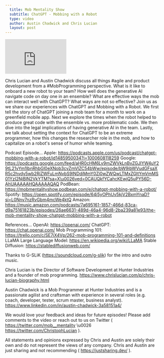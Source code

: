 ```yaml
---
  title: Mob Mentality Show
  subtitle: ChatGPT - Mobbing with a Robot
  type: video
  author: Austin Chadwick and Chris Lucian
  layout: post
---
```


<iframe width="200" height="113" src="https://www.youtube.com/embed/EpfYAsLl6c8?feature=oembed" frameborder="0" allow="accelerometer; autoplay; clipboard-write; encrypted-media; gyroscope; picture-in-picture; web-share" allowfullscreen title="ChatGPT: Mobbing with a Robot"></iframe>

Chris Lucian and Austin Chadwick discuss all things #agile and product development from a #MobProgramming perspective. What is it like to onboard a new robot to your team? How well does the generative AI navigate code on day one in an ensemble? What are effective ways the mob can interact well with ChatGPT? What ways are not so effective? Join us as we share our experiences with ChatGPT and Mobbing with a Robot. We first tell the story of ChatGPT joining a mob team for a month to work on a greenfield mobile app. Next we explore the times when the robot helped to produce great code with the ensemble vs. more problematic code. We then dive into the legal implications of having generative AI in the team. Lastly, we talk about setting the context for ChatGPT to be an extreme programmer, how this changes the researcher role in the mob, and how to capitalize on a robot's sense of humor while teaming. 

Podcast Episode…
Apple: https://podcasts.apple.com/us/podcast/chatgpt-mobbing-with-a-robot/id1485950034?i=1000608118259
Google: https://podcasts.google.com/feed/aHR0cHM6Ly9mZWVkLnBvZGJlYW4uY29tL21vYm1lbnRhbGl0eXNob3cvZmVlZC54bWw/episode/bW9ibWVudGFsaXR5c2hvdy5wb2RiZWFuLmNvbS9lNDdiMmY0Zi0wZWQwLTMxZGItYmVmMS01YzI2NjBlN2VkYTM?sa=X\u0026ved=0CAUQkfYCahcKEwjQ5uPY56D-AhUAAAAAHQAAAAAQAQ
PodBean: https://mobmentalityshow.podbean.com/e/chatgpt-mobbing-with-a-robot/
Spotify: https://open.spotify.com/episode/64i5yOPhUv5kjV2BxmYnaD?si=L0Nnv7nzRvGbm4mcWe4ktQ
Amazon: https://music.amazon.com/podcasts/7a695161-1857-466d-83ca-d9a75161823b/episodes/26ae6631-489d-46a4-96d8-2ba239a81e93/the-mob-mentality-show-chatgpt-mobbing-with-a-robot
 
References…
OpenAI: https://openai.com/
ChatGPT: https://chat.openai.com/
Mob Programming 101: https://trello.com/c/SE7iX4Vp/262-mob-programming-101-and-definitions
LLaMA Large Language Model: https://en.wikipedia.org/wiki/LLaMA
Stable Diffusion: https://stablediffusionweb.com/

Thanks to G-SLiK (https://soundcloud.com/g-slik) for the intro and outro music.
 
Chris Lucian is the Director of Software Development at Hunter Industries and a founder of mob programming. https://www.chrislucian.com/p/chris-lucian-biography.html 

Austin Chadwick is a Mob Programmer at Hunter Industries and is a passionate agilist and craftsman with experience in several roles (e.g. coach, developer, tester, scrum master, business analyst). https://www.linkedin.com/in/austin-chadwick-3a58151a4/ 
 
We would love your feedback and ideas for future episodes! Please add comments to the video or reach out to us on Twitter ( https://twitter.com/mob__mentality \u0026 https://twitter.com/ChristophLucian ).
 
All statements and opinions expressed by Chris and Austin are solely their own and do not represent the views of any company. Chris and Austin are just sharing and not recommending ( https://justsharing.dev/ ).

